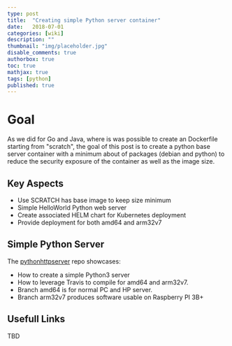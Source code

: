 ```yaml
---
type: post
title:  "Creating simple Python server container"
date:   2018-07-01
categories: [wiki]
description: ""
thumbnail: "img/placeholder.jpg"
disable_comments: true
authorbox: true
toc: true
mathjax: true
tags: [python]
published: true
---
```


# Goal

As we did for Go and Java, where is was possible to create an Dockerfile starting from "scratch",
the goal of this post is to create a python base server container with a minimum about of packages
(debian and python) to reduce the security exposure of the container as well as the image size.

## Key Aspects

- Use SCRATCH has base image to keep size minimum
- Simple HelloWorld Python web server
- Create associated HELM chart for Kubernetes deployment
- Provide deployment for both amd64 and arm32v7

## Simple Python Server

The [pythonhttpserver](https://github.com/jbrette/pythonhttpserv) repo showcases:
- How to create a simple Python3 server
- How to leverage Travis to compile for amd64 and arm32v7.
- Branch amd64 is for normal PC and HP server.
- Branch arm32v7 produces software usable on Raspberry PI 3B+

## Usefull Links

TBD


